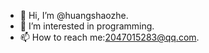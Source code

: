 - 👋 Hi, I’m @huangshaozhe.
- 👀 I’m interested in programming.
- 📫 How to reach me:2047015283@qq.com.

<!---
huangshaozhe/huangshaozhe is a ✨ special ✨ repository because its `README.md` (this file) appears on your GitHub profile.
You can click the Preview link to take a look at your changes.
--->
